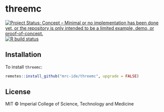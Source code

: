 # threemc

<!-- badges: start -->
[![Project Status: Concept – Minimal or no implementation has been done yet, or the repository is only intended to be a limited example, demo, or proof-of-concept.](https://www.repostatus.org/badges/latest/concept.svg)](https://www.repostatus.org/#concept)
[![R build status](https://github.com/mrc-ide/threemc/workflows/R-CMD-check/badge.svg)](https://github.com/mrc-ide/threemc/actions)
<!-- badges: end -->

## Installation

To install `threemc`:

```r
remotes::install_github("mrc-ide/threemc", upgrade = FALSE)
```


## License

MIT © Imperial College of Science, Technology and Medicine
